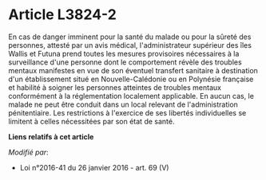 # Article L3824-2

En cas de danger imminent pour la santé du malade ou pour la sûreté des personnes, attesté par un avis médical,
l'administrateur supérieur des îles Wallis et Futuna prend toutes les mesures provisoires nécessaires à la surveillance d'une
personne dont le comportement révèle des troubles mentaux manifestes en vue de son éventuel transfert sanitaire à destination
d'un établissement situé en Nouvelle-Calédonie ou en Polynésie française et habilité à soigner les personnes atteintes de
troubles mentaux conformément à la réglementation localement applicable. En aucun cas, le malade ne peut être conduit dans un
local relevant de l'administration pénitentiaire. Les restrictions à l'exercice de ses libertés individuelles se limitent à
celles nécessitées par son état de santé.

**Liens relatifs à cet article**

_Modifié par_:

  - Loi n°2016-41 du 26 janvier 2016 - art. 69 (V)
